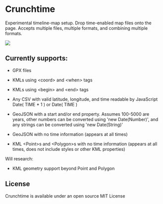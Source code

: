 # Crunchtime

Experimental timeline-map setup. Drop time-enabled map files onto the page. Accepts multiple files, multiple formats, and combining multiple formats.

<img src="http://i.imgur.com/wEBrQS6.png"/>

## Currently supports:

* GPX files

* KMLs using &lt;coord&gt; and &lt;when&gt; tags

* KMLs using &lt;begin&gt; and &lt;end&gt; tags

* Any CSV with valid latitude, longitude, and time readable by JavaScript Date( TIME * 1 ) or Date( TIME )

* GeoJSON with a start and/or end property. Assumes 100-5000 are years, other numbers can be converted using 'new Date(Number)', and any strings can be converted using 'new Date(String)'

* GeoJSON with no time information (appears at all times)

* KML &lt;Point&gt;s and &lt;Polygon&gt;s with no time information (appears at all times, does not include styles or other KML properties)

Will research:

* KML geometry support beyond Point and Polygon

## License

Crunchtime is available under an open source MIT License